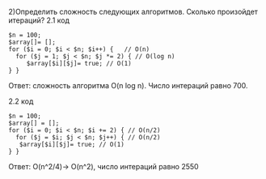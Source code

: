 2)Определить сложность следующих алгоритмов. Сколько произойдет итераций?
2.1 код
```
$n = 100;
$array[]= [];
for ($i = 0; $i < $n; $i++) {   // O(n)
  for ($j = 1; $j < $n; $j *= 2) { // O(log n)
     $array[$i][$j]= true; // O(1)
} }
```
Ответ: сложность алгоритма O(n log n). Число интераций равно 700.

2.2 код
```
$n = 100;
$array[] = [];
for ($i = 0; $i < $n; $i += 2) { // O(n/2)
  for ($j = $i; $j < $n; $j++) { // O(n/2)
   $array[$i][$j]= true; // O(1)
} }
```
Ответ: O(n^2/4)-> O(n^2), число интераций равно 2550